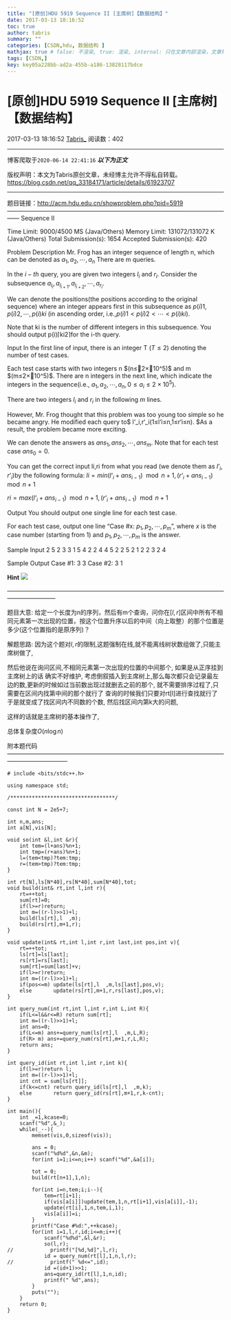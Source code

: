 ```yaml
---
title: "[原创]HDU 5919 Sequence II [主席树]【数据结构】"
date: 2017-03-13 18:16:52
toc: true
author: tabris
summary: ""
categories: [CSDN,hdu, 数据结构 ]
mathjax: true # false: 不渲染, true: 渲染, internal: 只在文章内部渲染，文章列表中不渲染
tags: [CSDN,]
key: key05a228bb-ad2a-455b-a186-13828117bdce
---
```


# [原创]HDU 5919 Sequence II [主席树]【数据结构】

2017-03-13 18:16:52  [Tabris_](https://me.csdn.net/qq_33184171) 阅读数：402

---

博客爬取于`2020-06-14 22:41:16`
***以下为正文***

版权声明：本文为Tabris原创文章，未经博主允许不得私自转载。
https://blog.csdn.net/qq_33184171/article/details/61923707

<!-- more -->

---

题目链接：http://acm.hdu.edu.cn/showproblem.php?pid=5919
——————————————————————————————————————
Sequence II

Time Limit: 9000/4500 MS (Java/Others)    Memory Limit: 131072/131072 K (Java/Others)
Total Submission(s): 1654    Accepted Submission(s): 420


Problem Description
Mr. Frog has an integer sequence of length n, which can be denoted as $a_1,a_2,⋯,a_n$ There are m queries.

In the $i-th$ query, you are given two integers $l_i$ and $r_i$. Consider the subsequence $a_{l_{i} },a_{l_{i+1} },a_{l_{i+2} },⋯,a_{r_{i} }$.

We can denote the positions(the positions according to the original sequence) where an integer appears first in this subsequence as $p(i)1,p(i)2,⋯,p(i)ki$ (in ascending order, i.e.,$p(i)1<p(i)2<⋯<p(i)ki)$.

Note that ki is the number of different integers in this subsequence. You should output p(i)⌈ki2⌉for the i-th query.


Input
In the first line of input, there is an integer T $(T≤2)$ denoting the number of test cases.

Each test case starts with two integers n $(n≤2×10^5)$ and m $(m≤2×10^5)$. There are n integers in the next line, which indicate the integers in the sequence(i.e., $a_1,a_2,⋯,a_n,0≤a_i≤2×10^5$).

There are two integers $l_i$ and $r_i$ in the following $m$ lines.

However, Mr. Frog thought that this problem was too young too simple so he became angry. He modified each query to$ l‘_i,r‘_i(1≤l‘i≤n,1≤r‘i≤n). $As a result, the problem became more exciting.

We can denote the answers as $ans_1,ans_2,⋯,ans_m$. Note that for each test case $ans_0=0$.

You can get the correct input li,ri from what you read (we denote them as $l‘_i,r‘_i$)by the following formula:
$li=min{(l‘_i+ans_{i−1}) \mod n+1,(r‘_i+ans_{i−1}) \mod n+1}$

$ri=max{(l‘_i+ans_{i−1})\mod n+1,(r‘_i+ans_{i−1}) \mod n+1}$


Output
You should output one single line for each test case.

For each test case, output one line “Case #x: $p_1,p_2,⋯,p_m$”, where $x$ is the case number (starting from 1) and $p_1,p_2,⋯,p_m$ is the answer.


Sample Input
2
5 2
3 3 1 5 4
2 2
4 4
5 2
2 5 2 1 2
2 3
2 4


Sample Output
Case #1: 3 3
Case #2: 3 1

**Hint**
![](http://acm.hdu.edu.cn/data/images/C728-1009-1.jpg)


————————————————————————————————————————————

题目大意:
给定一个长度为n的序列，然后有m个查询，问你在$[l,r]$区间中所有不相同元素第一次出现的位置，按这个位置升序以后的中间（向上取整）的那个位置是多少(这个位置指的是原序列)？

解题思路:
因为这个题对$l,r$的限制,这题强制在线,就不能离线树状数组做了,只能主席树做了,

然后他说在询问区间,不相同元素第一次出现的位置的中间那个,
如果是从正序挂到主席树上的话 确实不好维护,
考虑倒叙插入到主席树上,那么每次都只会记录最左边的数,更新的时候如过当前数出现过就删去之前的那个,
就不需要排序过程了,只需要在区间内找第中间的那个就行了
查询的时候我们只要对rt[l]进行查找就行了
于是就变成了找区间内不同数的个数,
然后找区间内第k大的问题,

这样的话就是主席树的基本操作了,

总体复杂度$O(n\log n)$


附本题代码
——————————————————————————————————————————————
```
# include <bits/stdc++.h>

using namespace std;

/**********************************/

const int N = 2e5+7;

int n,m,ans;
int a[N],vis[N];

void so(int &l,int &r){
    int tem=(l+ans)%n+1;
    int tmp=(r+ans)%n+1;
    l=(tem<tmp)?tem:tmp;
    r=(tem>tmp)?tem:tmp;
}

int rt[N],ls[N*40],rs[N*40],sum[N*40],tot;
void build(int& rt,int l,int r){
    rt=++tot;
    sum[rt]=0;
    if(l>=r)return;
    int m=((r-l)>>1)+l;
    build(ls[rt],l  ,m);
    build(rs[rt],m+1,r);
}

void update(int& rt,int l,int r,int last,int pos,int v){
    rt=++tot;
    ls[rt]=ls[last];
    rs[rt]=rs[last];
    sum[rt]=sum[last]+v;
    if(l>=r)return;
    int m=((r-l)>>1)+l;
    if(pos<=m) update(ls[rt],l  ,m,ls[last],pos,v);
    else       update(rs[rt],m+1,r,rs[last],pos,v);
}

int query_num(int rt,int l,int r,int L,int R){
    if(L<=l&&r<=R) return sum[rt];
    int m=((r-l)>>1)+l;
    int ans=0;
    if(L<=m) ans+=query_num(ls[rt],l  ,m,L,R);
    if(R> m) ans+=query_num(rs[rt],m+1,r,L,R);
    return ans;
}

int query_id(int rt,int l,int r,int k){
    if(l>=r)return l;
    int m=((r-l)>>1)+l;
    int cnt = sum[ls[rt]];
    if(k<=cnt) return query_id(ls[rt],l  ,m,k);
    else       return query_id(rs[rt],m+1,r,k-cnt);
}

int main(){
    int _=1,kcase=0;
    scanf("%d",&_);
    while(_--){
        memset(vis,0,sizeof(vis));

        ans = 0;
        scanf("%d%d",&n,&m);
        for(int i=1;i<=n;i++) scanf("%d",&a[i]);

        tot = 0;
        build(rt[n+1],1,n);

        for(int i=n,tem;i;i--){
            tem=rt[i+1];
            if(vis[a[i]])update(tem,1,n,rt[i+1],vis[a[i]],-1);
            update(rt[i],1,n,tem,i,1);
            vis[a[i]]=i;
        }
        printf("Case #%d:",++kcase);
        for(int i=1,l,r,id;i<=m;i++){
            scanf("%d%d",&l,&r);
            so(l,r);
//            printf("[%d,%d]",l,r);
            id = query_num(rt[l],1,n,l,r);
//            printf(" %d<=",id);
            id =(id+1)>>1;
            ans=query_id(rt[l],1,n,id);
            printf(" %d",ans);
        }
        puts("");
    }
    return 0;
}
```